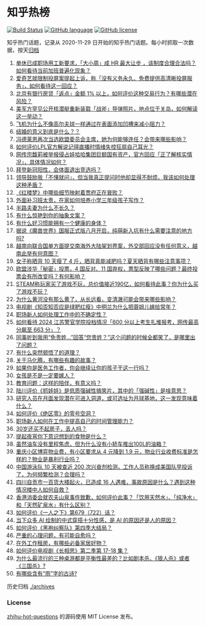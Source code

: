 # 知乎热榜
[![Build Status](https://github.com/ToWeLong/zhihu-hot-questions/workflows/CI/badge.svg)](https://github.com/ToWeLong/zhihu-hot-questions/actions)
[![GitHub language](https://img.shields.io/badge/language-golang-orange.svg)](https://golang.org/)
[![GitHub license](https://img.shields.io/github/license/ToWeLong/zhihu-hot-questions)](https://github.com/ToWeLong/zhihu-hot-questions/blob/main/LICENSE)

知乎热门话题，记录从 2020-11-29 日开始的知乎热门话题。每小时抓取一次数据，按天[归档](./archives)

<!-- BEGIN -->

1. [单休已成职场用工新要求，「大小周」成 HR 最大让步 ，该制度合理合法吗？如何看待当前加班普遍化现象？](https://www.zhihu.com/question/661930056)
1. [爱奇艺就限制投屏案提起上诉，称「没有义务永久、免费提供高清晰投屏服务」，如何看待这一回应？](https://www.zhihu.com/question/661872387)
1. [北京有银行房贷「返点」金额 1% 以上，如何评价这种交易行为？有哪些潜在风险？](https://www.zhihu.com/question/661936920)
1. [美军方罕见公开核潜艇重新装载「战斧」导弹照片，地点位于关岛，如何解读这一举动？](https://www.zhihu.com/question/661840142)
1. [飞机为什么不像高尔夫球一样通过在表面添加凹槽来减小阻力？](https://www.zhihu.com/question/661875735)
1. [结婚的意义到底是什么？？](https://www.zhihu.com/question/647310315)
1. [冯德莱恩再次当选欧盟委员会主席，她为何能够连任？会带来哪些影响？](https://www.zhihu.com/question/661958021)
1. [如何评价LPL官方解说记得直播时情绪失控狂扇自己耳光？](https://www.zhihu.com/question/661932358)
1. [网传宗馥莉被举报侵占娃哈哈集团巨额国有资产，官方回应「正了解核实情况」，具体情况如何？](https://www.zhihu.com/question/661931094)
1. [拜登新冠阳性，会体面退出竞选吗？](https://www.zhihu.com/question/661913591)
1. [领导鼓励我「不懂就问」，但当我真正提问时他却显得不耐烦，我该如何处理这种矛盾？](https://www.zhihu.com/question/660814129)
1. [《红楼梦》中哪些细节映射着贾府正在衰败？](https://www.zhihu.com/question/661060366)
1. [外面补习班太贵，在家如何培养小学三年级孩子写作？](https://www.zhihu.com/question/658142520)
1. [半路夫妻为什么不长久？](https://www.zhihu.com/question/653705341)
1. [有什么惊艳到你的抽象文案？](https://www.zhihu.com/question/661221297)
1. [有什么好习惯能拥有一个健康的身体？](https://www.zhihu.com/question/296259176)
1. [据说《魔兽世界》国服正式版八月开启，纯萌新入坑有什么需要注意的地方吗?](https://www.zhihu.com/question/661495634)
1. [越南向联合国单方面提交南海外大陆架划界案，外交部回应没有任何意义，越南此举有何意图？](https://www.zhihu.com/question/661933481)
1. [女子称晒背 10 天瘦了 4 斤，晒背真能减肥吗？夏天晒背有哪些注意事项？](https://www.zhihu.com/question/661266346)
1. [欧盟涉华「秘密」投票，4 国反对、11 国弃权，票型反映了哪些问题？最终投票会有所改变吗？有何影响？](https://www.zhihu.com/question/661848891)
1. [STEAM称玩家买了游戏不玩，总价值接近190亿，如何看待此事？你为什么买了游戏不玩？](https://www.zhihu.com/question/661271486)
1. [为什么黄河没有那么黄了，从长远看，变清澈可能会带来哪些影响？](https://www.zhihu.com/question/658077078)
1. [电视剧《知否知否应是绿肥红瘦》中明兰为什么把蓉姐儿嫁给常年？](https://www.zhihu.com/question/574407315)
1. [职场新人如何处理工作中的不确定性？](https://www.zhihu.com/question/661881678)
1. [如何看待 2024 江苏警官学院投档情况「600 分以上考生扎堆报考，网传最高分飙至 663 分」？](https://www.zhihu.com/question/661740057)
1. [同事听到我用“免贵姓…”回答“您贵姓？”这个问题的时候全都笑了，是哪里出了问题？](https://www.zhihu.com/question/521484226)
1. [有什么突然顿悟了的道理？](https://www.zhihu.com/question/661481221)
1. [关于马化腾，有哪些有趣的故事？](https://www.zhihu.com/question/19553979)
1. [如果你是医务工作者，你会继续让你的孩子干这一行吗？](https://www.zhihu.com/question/661365144)
1. [女孩是不是一定要嫁人？](https://www.zhihu.com/question/660066325)
1. [教育问题：这样的陪伴，有意义吗？](https://www.zhihu.com/question/660912784)
1. [陆川评价《抓娃娃》是低质强碱性搞笑片，其中的「强碱性」是啥意思？](https://www.zhihu.com/question/661871258)
1. [研究人员在月面发现潜在可进入洞道，或可选址为月球基地，这一发现意味着什么？](https://www.zhihu.com/question/661748318)
1. [如何评价《绝区零》的零号空洞？](https://www.zhihu.com/question/661788801)
1. [职场新人如何在工作中提高自己的时间管理能力？](https://www.zhihu.com/question/661881639)
1. [30岁还买不起房子，丢人吗？](https://www.zhihu.com/question/660259977)
1. [提起夜宵你下意识想到的食物是什么？](https://www.zhihu.com/question/661261465)
1. [虽然油车没有里程焦虑，但为什么没有小轿车推出100L的油箱？](https://www.zhihu.com/question/661174154)
1. [重庆小区博弈物业费，有小区要求从 4 元降到 1.9 元，物业行业收费标准是怎样的？物业是暴利行业吗？](https://www.zhihu.com/question/661845889)
1. [中国游泳队 10 天被查近 200 次兴奋剂检测，工作人员称换成美国队早投诉了，为何频繁检测？合理吗？](https://www.zhihu.com/question/661913002)
1. [四川自贡市一百货大楼起火，已造成 16 人遇难，事故原因是什么？遇到这种情况楼中人如何自救？](https://www.zhihu.com/question/661869395)
1. [香港消委会就农夫山泉事件致歉，如何评价此事？「饮用天然水」、「纯净水」和「天然矿泉水」有什么区别？](https://www.zhihu.com/question/661908404)
1. [如何评价《一人之下》第679（722）话？](https://www.zhihu.com/question/661931532)
1. [当下众多 AI 绘制的中式穿搭十分性感，是 AI 的原因还是人的原因？](https://www.zhihu.com/question/661733840)
1. [如何评价《黑袍纠察队》第四季大结局？](https://www.zhihu.com/question/661086306)
1. [严重的心理问题，有可能自愈吗？](https://www.zhihu.com/question/661542800)
1. [在外工作租房，有哪些必备家居好物？](https://www.zhihu.com/question/656206956)
1. [如何评价电视剧《长相思》第二季第 17-18 集？](https://www.zhihu.com/question/661931373)
1. [为什么最流行的三种桌游都是平衡性最差的？比如剧本杀、《狼人杀》或者《三国杀》?](https://www.zhihu.com/question/661607353)
1. [有哪些含有“雨”字的古诗?](https://www.zhihu.com/question/657242221)

<!-- END -->

历史归档 [./archives](./archives)


### License
[zhihu-hot-questions](https://github.com/towelong/zhihu-hot-questions) 的源码使用 MIT License 发布。